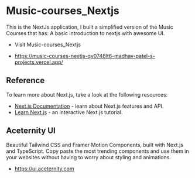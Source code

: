 # Music-courses_Nextjs
This is the NextJs application, I built a simplified version of the Music Courses that has: A basic introduction to nextjs with awesome UI.

- Visit Music-courses_Nextjs
* https://music-courses-nextjs-qv0748lt6-madhav-patel-s-projects.vercel.app/

## Reference
To learn more about Next.js, take a look at the following resources:
 
- [Next.js Documentation](https://nextjs.org/docs) - learn about Next.js features and API.
- [Learn Next.js](https://nextjs.org/learn) - an interactive Next.js tutorial.

## Aceternity UI
Beautiful Tailwind CSS and Framer Motion Components, built with Next.js and TypeScript.
Copy paste the most trending components and use them in your websites without having to worry about styling and animations.
- https://ui.aceternity.com


